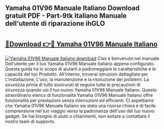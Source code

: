 ## Yamaha 01V96 Manuale Italiano Download gratuit PDF - Part-9tk Italiano Manuale dell'utente di riparazione ihGLO

# <h2><a href="http://dfg6qq.blite.top/?on=Yamaha+01V96+Manuale+Italiano">🔗Download 👉🔴 Yamaha 01V96 Manuale Italiano</a></h2>

[![Yamaha 01V96 Manuale Italiano download](https://i.imgur.com/lujVjoI.png)](http://dfg6qq.blite.top/?on=Yamaha+01V96+Manuale+Italiano)
Ciao e benvenuto nel manuale Dell'utente per il tuo Yamaha 01V96 Manuale Italiano appena configurato. Questa guida ha lo scopo di aiutarti a padroneggiare le caratteristiche e le capacità del tuo Prodotto. All'interno, troverai istruzioni dettagliate per L'installazione, L'uso, la manutenzione e la risoluzione dei problemi. La sicurezza prima di tutto assicurati di seguire tutte le precauzioni di sicurezza quando usi il tuo nuovo Yamaha 01V96 Manuale Italiano. Questo straordinario elenco di funzionalità Yamaha 01V96 Manuale Italiano offre funzionalità per prestazioni senza interruzioni ed efficienti. Ci aspettiamo che Yamaha 01V96 Manuale Italiano sia stata una risorsa chiara e di facile comprensione nel tuo viaggio verso la padronanza dell'uso del tuo nuovo gadget. Se hai bisogno di aiuto o chiarimenti, non esitare a contattare il nostro team di supporto.
